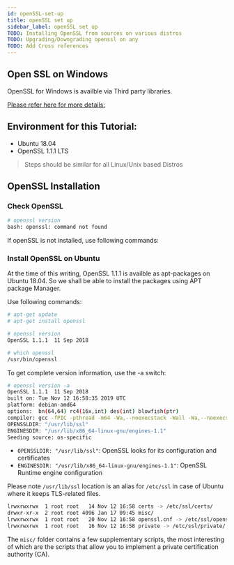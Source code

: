 ```yaml
---
id: openSSL-set-up
title: openSSL set up
sidebar_label: openSSL set up
TODO: Installing OpenSSL from sources on various distros
TODO: Upgrading/Downgrading openssl on any 
TODO: Add Cross references
---
```


## Open SSL on Windows

OpenSSL for Windows is availble via Third party libraries.

[Please refer here for more details:](https://wiki.openssl.org/index.php/Binaries)

## Environment for this Tutorial:

- Ubuntu 18.04
- OpenSSL 1.1.1 LTS

> Steps should be similar for all Linux/Unix based Distros

## OpenSSL Installation

### Check OpenSSL

```bash
# openssl version
bash: openssl: command not found
```

If openSSL is not installed, use following commands:

### Install OpenSSL on Ubuntu

At the time of this writing, OpenSSL 1.1.1 is availble as apt-packages on Ubuntu 18.04. So we shall be able to install the packages using APT package Manager.

Use following commands: 

```bash
# apt-get update
# apt-get install openssl

# openssl version  
OpenSSL 1.1.1  11 Sep 2018

# which openssl
/usr/bin/openssl
```

To get complete version information, use the -a switch:

```bash
# openssl version -a
OpenSSL 1.1.1  11 Sep 2018
built on: Tue Nov 12 16:58:35 2019 UTC
platform: debian-amd64
options:  bn(64,64) rc4(16x,int) des(int) blowfish(ptr) 
compiler: gcc -fPIC -pthread -m64 -Wa,--noexecstack -Wall -Wa,--noexecstack -g -O2 -fdebug-prefix-map=/build/openssl-kxN_24/openssl-1.1.1=. -fstack-protector-strong -Wformat -Werror=format-security -DOPENSSL_USE_NODELETE -DL_ENDIAN -DOPENSSL_PIC -DOPENSSL_CPUID_OBJ -DOPENSSL_IA32_SSE2 -DOPENSSL_BN_ASM_MONT -DOPENSSL_BN_ASM_MONT5 -DOPENSSL_BN_ASM_GF2m -DSHA1_ASM -DSHA256_ASM -DSHA512_ASM -DKECCAK1600_ASM -DRC4_ASM -DMD5_ASM -DAES_ASM -DVPAES_ASM -DBSAES_ASM -DGHASH_ASM -DECP_NISTZ256_ASM -DX25519_ASM -DPADLOCK_ASM -DPOLY1305_ASM -DNDEBUG -Wdate-time -D_FORTIFY_SOURCE=2
OPENSSLDIR: "/usr/lib/ssl"
ENGINESDIR: "/usr/lib/x86_64-linux-gnu/engines-1.1"
Seeding source: os-specific
```

- `OPENSSLDIR: "/usr/lib/ssl"`: OpenSSL looks for its configuration and certificates
- `ENGINESDIR: "/usr/lib/x86_64-linux-gnu/engines-1.1"`: OpenSSL Runtime engine configuration

Please note `/usr/lib/ssl` location is an alias for `/etc/ssl` in case of Ubuntu where it keeps TLS-related files.

```bash
lrwxrwxrwx  1 root root   14 Nov 12 16:58 certs -> /etc/ssl/certs/
drwxr-xr-x  2 root root 4096 Jan 17 09:45 misc/
lrwxrwxrwx  1 root root   20 Nov 12 16:58 openssl.cnf -> /etc/ssl/openssl.cnf
lrwxrwxrwx  1 root root   16 Nov 12 16:58 private -> /etc/ssl/private/
```

The `misc/` folder contains a few supplementary scripts, the most interesting of which are the scripts that allow you to implement a private certification authority (CA).


